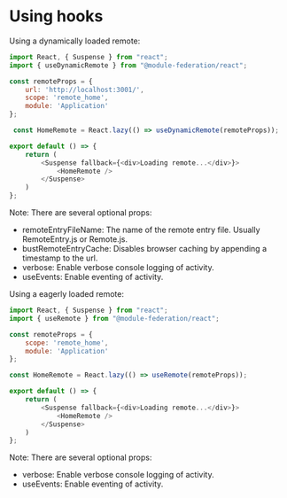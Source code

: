 # Using hooks

Using a dynamically loaded remote:

```javascript
import React, { Suspense } from "react";
import { useDynamicRemote } from "@module-federation/react";

const remoteProps = {
    url: 'http://localhost:3001/',
    scope: 'remote_home',
    module: 'Application'
};

 const HomeRemote = React.lazy(() => useDynamicRemote(remoteProps));

export default () => {
    return (
        <Suspense fallback={<div>Loading remote...</div>}>
            <HomeRemote />
        </Suspense>
    )
};
```

Note: There are several optional props:
- remoteEntryFileName: The name of the remote entry file. Usually RemoteEntry.js or Remote.js.
- bustRemoteEntryCache: Disables browser caching by appending a timestamp to the url.
- verbose: Enable verbose console logging of activity.
- useEvents: Enable eventing of activity.

Using a eagerly loaded remote:

```javascript
import React, { Suspense } from "react";
import { useRemote } from "@module-federation/react";

const remoteProps = {
    scope: 'remote_home',
    module: 'Application'
};

const HomeRemote = React.lazy(() => useRemote(remoteProps));

export default () => {
    return (
        <Suspense fallback={<div>Loading remote...</div>}>
            <HomeRemote />
        </Suspense>
    )
};
```

Note: There are several optional props:
- verbose: Enable verbose console logging of activity.
- useEvents: Enable eventing of activity.
